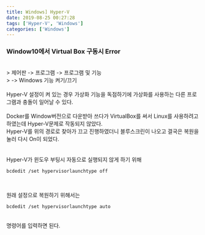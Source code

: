 ```yaml
---
title: Windows] Hyper-V
date: 2019-08-25 00:27:28
tags: ['Hyper-V', 'Windows']
categories: ['Windows']
---
```


### Window10에서 Virtual Box 구동시 Error

<br/>
> 제어판 -> 프로그램 -> 프로그램 및 기능<br/>
> -> Windows 기능 켜기/끄기<br/>

<br/>
Hyper-V 설정이 켜 있는 경우 가상화 기능을 독점하기에 가상화를 사용하는 다른 프로그램과 충돌이 일어날 수 있다.<br/>
<br/>
Docker를 Window버전으로 다운받아 쓰다가 VirtualBox를 써서 Linux를 사용하려고 하였는데 Hyper-V문제로 작동되지 않았다.<br/>
Hyper-V를 위의 경로로 찾아가 끄고 진행하였더니 블루스크린이 나오고 결국은 복원을 눌러 다시 On이 되었다.<br/>
<br/>
<br/>
Hyper-V가 윈도우 부팅시 자동으로 실행되지 않게 하기 위해

```bash
bcdedit /set hypervisorlaunchtype off
```
<br/>

원래 설정으로 복원하기 위해서는
```bash
bcdedit /set hypervisorlaunchtype auto 
```
<br/>
명령어를 입력하면 된다.